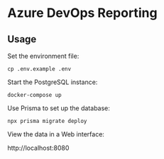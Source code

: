 # Azure DevOps Reporting

## Usage

Set the environment file:

    cp .env.example .env

Start the PostgreSQL instance:

    docker-compose up

Use Prisma to set up the database:

    npx prisma migrate deploy

View the data in a Web interface:

http://localhost:8080

